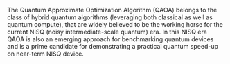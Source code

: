 The Quantum Approximate Optimization Algorithm (QAOA) belongs to the class of hybrid quantum algorithms (leveraging both classical as well as quantum compute), that are widely believed to be the working horse for the current NISQ (noisy intermediate-scale quantum) era. In this NISQ era QAOA is also an emerging approach for benchmarking quantum devices and is a prime candidate for demonstrating a practical quantum speed-up on near-term NISQ device.

<!--
[metadata-name]: Quantum Approximate Optimization Algorithm
[metadata-url]: https://github.com/aws-samples/amazon-braket-algorithm-library/tree/main/src/braket/experimental/algorithms/qaoa
-->

